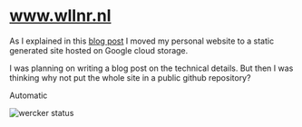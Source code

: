 # www.wllnr.nl
As I explained in this [blog post](http://www.wllnr.nl/blog/2016/02/moved-to-static-website/) I moved my personal website to a static generated site hosted on Google cloud storage.

I was planning on writing a blog post on the technical details. But then I was thinking why not put the whole site in a public github repository?

Automatic

![wercker status](https://app.wercker.com/status/944fb3b6068bd652061a22e1343eaba9/s/master "wercker status")